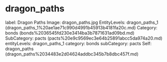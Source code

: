 # dragon_paths

label: Dragon Paths
Image: dragon_paths.jpg
EntityLevels: dragon_paths_1 (dragon_paths_1%20ae1ae71c990d4991b45913b4181fa20c.md)
Category: bonds (bonds%2036545fd230e3414ba3b7871631ad09bd.md)
SubCategory: pacts (pacts%20e9c9569ec3e64b25891abcc5da974a20.md)
entityLevels: dragon_paths_1
category: bonds
subCategory: pacts
Self: dragon_paths (dragon_paths%2034483e2d04624addbc345b7b8dbc457f.md)

[](Untitled%206aedc97556e24392839eb4e255f59c98.md)